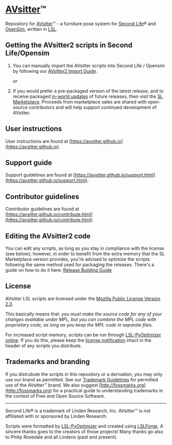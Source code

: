 # [AVsitter](https://avsitter.github.io)™

Repository for [AVsitter](https://avsitter.github.io)&trade; - a furniture pose system for [Second Life](https://www.secondlife.com)&reg; and [OpenSim](https://en.wikipedia.org/wiki/OpenSimulator), written in [LSL](https://wiki.secondlife.com/wiki/LSL_Portal).

## Getting the AVsitter2 scripts in Second Life/Opensim

1. You can manually import the AVsitter scripts into Second Life / Opensim by following our [AVsitter2 Import Guide](AVsitter2/IMPORT_GUIDE.md).

    *or*

2. If you would prefer a pre-packaged version of the latest release, and to receive packaged [in-world updates](https://avsitter.github.io/updates.html) of future releases, then visit the [SL Marketplace](https://marketplace.secondlife.com/stores/79645). Proceeds from marketplace sales are shared with open-source contributors and will help support continued development of AVsitter.

## User instructions

User instructions are found at [https://avsitter.github.io](https://avsitter.github.io).

## Support guide

Support guidelines are found at [https://avsitter.github.io/support.html](https://avsitter.github.io/support.html).

## Contributor guidelines

Contributor guidelines are found at [https://avsitter.github.io/contribute.html](https://avsitter.github.io/contribute.html).

## Editing the AVsitter2 code

You can edit any scripts, as long as you stay in compliance with the license (see below); however, in order to benefit from the extra memory that the SL Marketplace version provides, you're advised to optimize the scripts following the same method used for packaging the releases. There's a guide on how to do it here: [Release Building Guide](AVsitter2/BUILD_GUIDE.md)

## License

AVsitter LSL scripts are licensed under the [Mozilla Public License Version 2.0](https://www.mozilla.org/en-US/MPL/2.0/).

This basically means that: _you must make the source code for any of your changes available under MPL, but you can combine the MPL code with proprietary code, as long as you keep the MPL code in separate files._

For increased script memory, scripts can be run through [LSL-PyOptimizer online](http://lsl.blacktulip-virtual.com/lsl-pyoptimizer/online.php). If you do this, please keep the [license notification](/LICENSE_script_header) intact in the header of any scripts you distribute.

## Trademarks and branding

If you distrubute the scripts in this repository or a derivation, you may only use our brand as permitted. See our [Trademark Guidelines](/TRADEMARK.mediawiki) for permitted use of the AVsitter&trade; brand. We also suggest [http://fossmarks.org](http://fossmarks.org) for a practical guide to understanding trademarks in the context of Free and Open Source Software.

---

Second Life&reg; is a trademark of Linden Research, Inc. AVsitter&trade; is not affiliated with or sponsored by Linden Research.

Scripts were formatted by [LSL-PyOptimizer](http://lsl.blacktulip-virtual.com/lsl-pyoptimizer/) and created using [LSLForge](https://github.com/raysilent/lslforge). A sincere thanks goes to the creators of those projects! Many thanks go also to Philip Rosedale and all Lindens (past and present).
